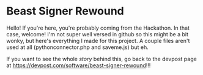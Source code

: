 # Beast Signer Rewound

Hello! If you're here, you're probably coming from the Hackathon. In that case, welcome! I'm not super well versed in github so this might be a bit wonky, but here's everything I made for this project. A couple files aren't used at all (pythonconnector.php and saveme.js) but eh.

If you want to see the whole *story* behind this, go back to the devpost page at https://devpost.com/software/beast-signer-rewound!!!
